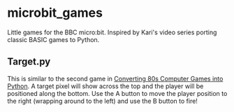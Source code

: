 # microbit_games

Little games for the BBC micro:bit. Inspired by Kari's video series
porting classic BASIC games to Python.

## Target.py

This is similar to the second game in [Converting 80s Computer Games
into Python][1]. A target pixel will show across the top and the
player will be positioned along the bottom. Use the A button to move the
player position to the right (wrapping around to the left) and use the
B button to fire!

[1]: https://www.youtube.com/watch?v=toyx1W0nCwI

